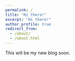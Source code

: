 ```yaml
---
permalink: /
title: "Hi there!"
excerpt: "Hi there!"
author_profile: true
redirect_from:
  - /about/
  - /about.html
---
```


This will be my new blog soon.
